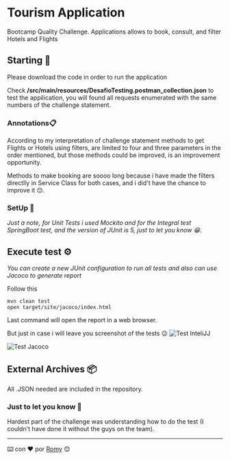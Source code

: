 # Tourism Application

Bootcamp Quality Challenge. Applications allows to book, consult, and filter Hotels and Flights

## Starting 🚀

Please download the code in order to run the application

Check **/src/main/resources/DesafioTesting.postman_collection.json** to test the appilication, you will found all requests enumerated with the same numbers of the challenge statement.


### Annotations📋

According to my interpretation of challenge statement methods to get Flights or Hotels using filters, are limited to four and three parameters in the order mentioned, but those methods could be improved, is an improvement opportunity.

Methods to make booking are soooo long because i have made the filters directlly in Service Class for both cases, and i did't have the chance to improve it 😔.
### SetUp 🔧

_Just a note, for Unit Tests i used Mockito  and for the Integral test SpringBoot test, and the version of JUnit is 5, just to let you know 😁_.



## Execute test ⚙️

_You can create a new JUnit configuration to run all tests and also can use Jacoco to generate report_

Follow this

```
mvn clean test
open target/site/jacoco/index.html
```
Last command will open the report in a web browser.

But just in case i will leave you screenshot of the tests 😉
![Test InteliJJ](/tourismAgency/images/IntelijjTest.png)

![Test Jacoco](/tourismAgency/images/JacocoTest.png)



## External Archives 📦

All .JSON needed are included in the repository.



### Just to let you know 📌

Hardest part of the challenge was understanding how to do the test (I couldn't have done it without the guys on the team).





---
⌨️ con ❤️ por [Romy](https://github.com/romycaicedo/repo-test-bootcamp) 😊